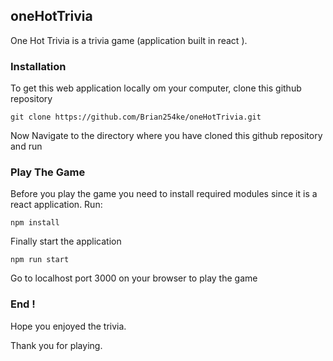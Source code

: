 <h2>oneHotTrivia</h2>
One Hot Trivia is a trivia game (application built in react ).

<h3>Installation </h3>
To get this web application locally om your computer, clone this github repository 

```
git clone https://github.com/Brian254ke/oneHotTrivia.git
```

Now Navigate to the directory where you have cloned this github repository and run

<h3>Play The Game </h3>
Before you play the game you need to install required  modules since it is a react application.
Run:

```
npm install 
```

Finally start the application 

```
npm run start 
```

Go to localhost port 3000 on your browser to play the game 
<h3> End ! </h3>
Hope you enjoyed the trivia.

Thank you for playing.

